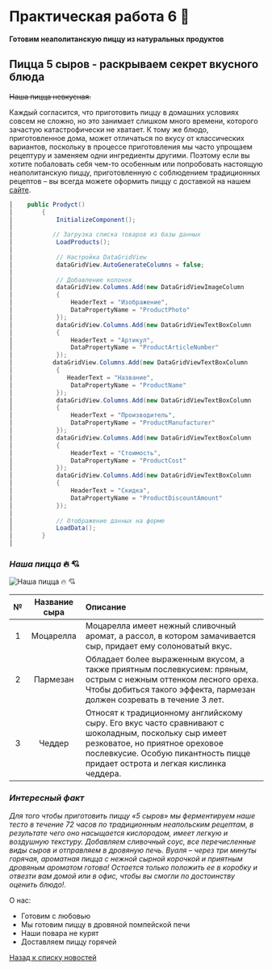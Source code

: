 # Практическая работа 6 :pizza:
**Готовим неаполитанскую пиццу из натуральных продуктов**

## Пицца 5 сыров - раскрываем секрет вкусного блюда
~~Наша пицца невкусная.~~

Каждый согласится, что приготовить пиццу в домашних условиях совсем не сложно, но это занимает слишком много времени, которого зачастую катастрофически не хватает. К тому же блюдо, приготовленное дома, может отличаться по вкусу от классических вариантов, поскольку в процессе приготовления мы часто упрощаем рецептуру и заменяем одни ингредиенты другими. Поэтому если вы хотите побаловать себя чем-то особенным или попробовать настоящую неаполитанскую пиццу, приготовленную с соблюдением традиционных рецептов – вы всегда можете оформить пиццу с доставкой на нашем [сайте](https://i.ibb.co/bb1WpBw/cr.jpg).

```C#
│    public Prodyct()
│        {
│            InitializeComponent();
│
│           // Загрузка списка товаров из базы данных
│            LoadProducts();
│
│            // Настройка DataGridView
│            dataGridView.AutoGenerateColumns = false;
│
│            // Добавление колонок
│            dataGridView.Columns.Add(new DataGridViewImageColumn
│            {
│                HeaderText = "Изображение",
│                DataPropertyName = "ProductPhoto"
│            });
│            dataGridView.Columns.Add(new DataGridViewTextBoxColumn
│            {
│                HeaderText = "Артикул",
│                DataPropertyName = "ProductArticleNumber"
│            });
│           dataGridView.Columns.Add(new DataGridViewTextBoxColumn
│            {
│               HeaderText = "Название",
│                DataPropertyName = "ProductName"
│            });
│            dataGridView.Columns.Add(new DataGridViewTextBoxColumn
│            {
│                HeaderText = "Производитель",
│                DataPropertyName = "ProductManufacturer"
│            });
│            dataGridView.Columns.Add(new DataGridViewTextBoxColumn
│            {
│                HeaderText = "Стоимость",
│                DataPropertyName = "ProductCost"
│            });
│            dataGridView.Columns.Add(new DataGridViewTextBoxColumn
│            {
│                HeaderText = "Скидка",
│                DataPropertyName = "ProductDiscountAmount"
│            });
│
│            // Отображение данных на форме
│            LoadData();
│        }
│
```
### ***Наша пицца*** :fire: :cupid:
![ ***Наша пицца*** :fire: :cupid: ][distfood]

[distfood]: https://www.distfood.ru/upload/medialibrary/331/33113c61365d24972a2968286cdcc2e9.jpg "Я 😍 Пицца"

| № | Название сыра | Описание |
|:-----:|:---------:|:----------------|
| 1 | Моцарелла | Моцарелла имеет нежный сливочный аромат, а рассол, в котором замачивается сыр, придает ему солоноватый вкус.|
| 2 | Пармезан | Обладает более выраженным вкусом, а также приятным послевкусием: пряным, острым с нежным оттенком лесного ореха. Чтобы добиться такого эффекта, пармезан должен созревать в течение 3 лет. |
| 3 | Чеддер | Относят к традиционному английскому сыру. Его вкус часто сравнивают с шоколадным, поскольку сыр имеет резковатое, но приятное ореховое послевкусие. Особую пикантность пицце придает острота и легкая кислинка чеддера. |

### ***Интересный факт*** 
_Для того чтобы приготовить пиццу «5 сыров» мы ферментируем наше тесто в течение 72 часов по традиционным неапольским рецептам, в результате чего оно насыщается кислородом, имеет легкую и воздушную текстуру. Добавляем сливочный соус, все перечисленные виды сыров и отправляем в дровяную печь. Вуаля – через три минуты горячая, ароматная пицца с нежной сырной корочкой и приятным дровяным ароматом готова! Остается только положить ее в коробку и отвезти вам домой или в офис, чтобы вы смогли по достоинству оценить блюдо!._

О нас:
- Готовим с любовью
- Мы готовим пиццу в дровяной помпейской печи
- Наши повара не курят
- Доставляем пиццу горячей

[Назад к списку новостей](https://i.ibb.co/bb1WpBw/cr.jpg)

